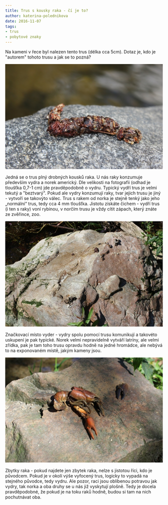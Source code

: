 ```yaml
---
title: Trus s kousky raka - čí je to?
author: katerina-polednikova
date: 2016-11-07
tags:
- trus
- pobytové znaky
---
```

Na kameni v řece byl nalezen tento trus (délka cca 5cm). Dotaz je, kdo
je \"autorem\" tohoto trusu a jak se to pozná?

![](/uploads/152_610.jpg)

Jedná se o trus plný drobných kousků raka. U nás raky konzumuje
především vydra a norek americký. Dle velikosti na fotografii (odhad je
tloušťka 0,7-1 cm) jde pravděpodobně o vydru. Typický vydří trus je
velmi tekutý a \"beztvarý\". Pokud ale vydry konzumují raky, tvar jejich
trusu je jiný - vytvoří se takovýto válec. Trus s rakem od norka je
stejně tenký jako jeho „normální“ trus, tedy cca 4 mm tloušťka. Jistotu
získáte čichem - vydří trus (i ten s raky) voní rybinou, v norčím trusu
je vždy cítit zápach, který znáte ze zvěřince, zoo. 

![](/uploads/mix_019_610.JPG)

Značkovací místo vyder - vydry spolu pomocí trusu komunikují a takovéto
uskupení je pak typické. Norek velmi nepravidelně vytváří latríny, ale
velmi zřídka, pak je tam toho trusu opravdu hodně na jedné hromádce, ale
nebývá to na exponovaném místě, jakým kameny jsou. 

![](/uploads/mix_029_610.JPG)

Zbytky raka - pokud najdete jen zbytek raka, nelze s jistotou říci, kdo
je původcem. Pokud je v okolí výše vyfocený trus, logicky to vypadá na
stejného původce, tedy vydru. Ale pozor, raci jsou oblíbenou potravou
jak vydry, tak norka a oba druhy se u nás již vyskytují plošně. Tedy je
docela pravděpodobné, že pokud je na toku raků hodně, budou si tam na
nich pochutnávat oba. 

